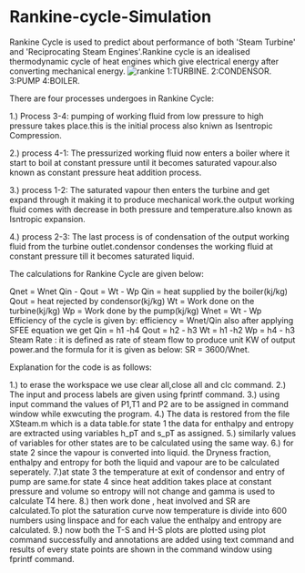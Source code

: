 # Rankine-cycle-Simulation
Rankine Cycle is used to predict about performance of both 'Steam Turbine' and 'Reciprocating Steam Engines'.Rankine cycle is an idealised thermodynamic cycle of heat engines which give electrical energy after converting mechanical energy.
![rankine](https://github.com/shubhsundaram/Rankine-cycle-Simulator/assets/108191939/84a72e83-56a9-48ca-af14-d81cae13a616)
1:TURBINE.
2:CONDENSOR.
3:PUMP
4:BOILER.

There are four processes undergoes in Rankine Cycle:

1.) Process 3-4: pumping of working fluid from low pressure to high pressure takes place.this is the initial process also kniwn as Isentropic Compression.

2.) process 4-1: The pressurized working fluid now enters a boiler where it start to boil at constant pressure until it becomes saturated vapour.also known as constant pressure heat addition process.

3.) process 1-2: The saturated vapour then enters the turbine and get expand through it making it to produce mechanical work.the output working fluid comes with decrease in both pressure and temperature.also known as Isntropic expansion.

4.) process 2-3: The last process is of condensation of the output working fluid from the turbine outlet.condensor condenses the working fluid at constant pressure till it becomes saturated liquid.

The calculations for Rankine Cycle are given below:

Qnet = Wnet
Qin - Qout = Wt - Wp
Qin = heat supplied by the boiler(kj/kg)
Qout = heat rejected by condensor(kj/kg)
Wt = Work done on the turbine(kj/kg)
Wp = Work done by the pump(kj/kg)
Wnet = Wt - Wp
Efficiency of the cycle is given by:
efficiency = Wnet/Qin
also after applying SFEE equation we get
Qin = h1 -h4
Qout = h2 - h3
Wt = h1 -h2
Wp = h4 - h3
Steam Rate : it is defined as rate of steam flow to produce unit KW of output power.and the formula for it is given as below:  SR = 3600/Wnet.

Explanation for the code is as follows:

1.) to erase the workspace we use clear all,close all and clc command.
2.) The input and process labels are  given using fprintf command.
3.) using input command the values of P1,T1 and P2 are to be assigned in command window while exwcuting the program.
4.) The data is restored from the file XSteam.m which is a data table.for state 1 the data for enthalpy and entropy are extracted using variables h_pT and s_pT as assigned.
5.) similarly values of variables for other states are to be calculated using the same way.
6.) for state 2 since the vapour is converted into liquid. the Dryness fraction, enthalpy and entropy for both the liquid and vapour are to be calculated seperately.
7.)at state 3 the temperature at exit of condensor and entry of pump are same.for state 4 since heat addition takes place at constant pressure and volume so entropy will not change and gamma is used to calculate T4 here.
8.) then work done , heat involved and SR are calculated.To plot the saturation curve now temperature is divide into 600 numbers using linspace and for each value the enthalpy and entropy are calculated.
9.) now both the T-S and H-S plots are plotted using plot command  successfully and annotations are added using text command and results of every state points are shown in the command window using fprintf command.
